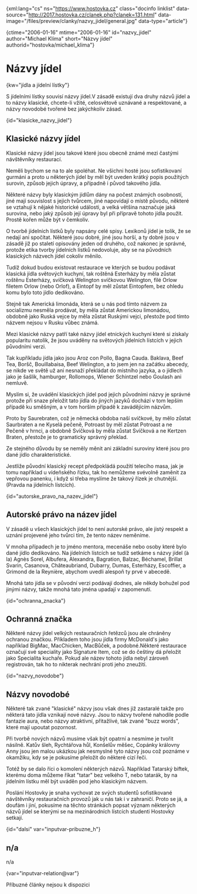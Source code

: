 
{xml:lang="cs" ns="https://www.hostovka.cz" class="docinfo linklist" data-source="http://2017.hostovka.cz/clanek.php?clanek=131.html" data-image="/files/preview/clanky/nazvy_jidel/general.jpg" data-type="article"}

{ctime="2006-01-16" mtime="2006-01-16" id="nazvy\_jidel" author="Michael Klíma" short="Názvy jídel" authorid="hostovka/michael\_klima"}

# Názvy jídel

<!-- generated attribute kw by user_udpatekw.sh on 2020-05-07, do not edit -->

{kw="jídla a jídelní lístky"}

S jídelními lístky souvisí názvy jídel.V zásadě existují dva druhy názvů jídel a to názvy klasické, chcete-li vžité, celosvětově uznávané a respektované, a názvy novodobé tvořené bez jakýchkoliv zásad.

{id="klasicke\_nazvy\_jidel"}

## Klasické názvy jídel

Klasické názvy jídel jsou takové které jsou obecně známé mezi častými návštěvníky restaurací.

Neměli bychom se na to ale spoléhat. Ne všichni hosté jsou sofistikovaní gurmáni a proto u některých jídel by měl být uveden krátký popis použitých surovin, způsob jejich úpravy, a případně i původ takového jídla.

Některé názvy byly klasickým jídlům dány na počest známých osobností, jiné mají souvislost s jejich tvůrcem, jiné napovídají o místě původu, některé se vztahují k nějaké historické události, a velká většina naznačuje jaká surovina, nebo jaký způsob její úpravy byl při přípravě tohoto jídla použit. Prostě kořen může být v čemkoliv.

O tvorbě jídelních lístků byly napsány celé spisy. Lexikonů jídel je tolik, že se nedají ani spočítat. Některé jsou dobré, jiné jsou horší, a ty dobré jsou v zásadě již po staletí opisovány jeden od druhého, což nakonec je správné, protože etika tvorby jídelních lístků nedovoluje, aby se na původních klasických názvech jídel cokoliv měnilo.

Tudíž dokud budou existovat restaurace ve kterých se budou podávat klasická jídla světových kuchyní, tak roštěná Esterházy by měla zůstat roštěnu Esterházy, svíčková Welington svíčkovou Welington, filé Orlow filetem Orlow (nebo Orlof), a Eintopf by měl zůstat Eintopfem, bez ohledu komu bylo toto jídlo dedikováno.

Stejně tak Americká limonáda, která se u nás pod tímto názvem za socializmu nesměla prodávat, by měla zůstat Americkou limonádou, obdobně jako Ruská vejce by měla zůstat Ruskými vejci, přestože pod tímto názvem nejsou v Rusku vůbec známá.

Mezi klasické názvy patří také názvy jídel etnických kuchyní které si získaly popularitu natolik, že jsou uváděny na světových jídelních lístcích v jejich původními verzi.

Tak kupříkladu jídla jako jsou Aroz con Pollo, Bagna Cauda. Baklava, Beef Tea, Boršč, Bouillabaisa, Beef Welington, a to jsem jen na začátku abecedy, se nikde ve světě už ani nesnaží překládat do místního jazyka, a o jídlech jako je šašlik, hamburger, Rollomops, Wiener Schintzel nebo Goulash ani nemluvě.

Myslím si, že uvádění klasických jídel pod jejich původními názvy je správné protože při snaze přeložit tato jídla do jiných jazyků dochází v tom lepším případě ku směšným, a v tom horším případě k zavádějícím názvům.

Proto by Saurebraten, což je německá obdoba naší svíčkové, by mělo zůstat Saurbraten a ne Kyselá pečeně, Potroast by měl zůstat Potroast a ne Pečeně v hrnci, a obdobně Svíčková by měla zůstat Svíčková a ne Kertzen Braten, přestože je to gramaticky správný překlad.

Ze stejného důvodu by se neměly měnit ani základní suroviny které jsou pro dané jídlo charakteristické.

Jestliže původní klasický recept předpokládá použití telecího masa, jak je tomu například u vídeňského řízku, tak ho nemůžeme svévolně zaměnit za vepřovou panenku, i když si třeba myslíme že takový řízek je chutnější. (Pravda na jídelních lístcích).

{id="autorske\_pravo\_na\_nazev\_jidel"}

## Autorské právo na název jídel

V zásadě u všech klasických jídel to není autorské právo, ale jistý respekt a uznání projevené jeho tvůrci tím, že tento název neměníme.

V mnoha případech je to jméno mentora, mecenáše nebo osoby které bylo dané jídlo dedikováno. Na jídelních lístcích se tudíž setkáme s názvy jídel (à la) Agnès Sorel, Albufera, Alexandra, Bagration, Balzac, Béchamel, Brillat Svarin, Casanova, Châteaubriand, Dubarry, Dumas, Esterházy, Escoffier, a Grimond de la Reynière, abychom uvedli alespoň ty prvé v abecedě.

Mnohá tato jídla se v původní verzi podávají dodnes, ale někdy bohužel pod jinými názvy, takže mnohá tato jména upadají v zapomenutí.

{id="ochranna_znacka"}

## Ochranná značka

Některé názvy jídel velkých restauračních řetězců jsou ale chráněny ochranou značkou. Příkladem toho jsou jídla firmy McDonald's jako například BigMac, MacChicken, MacBůček, a podobné.Některé restaurace označují své speciality jako Signature Item, což se do češtiny dá přeložit jako Specialita kuchaře. Pokud ale název tohoto jídla nebyl zároveň registrován, tak ho to nikterak nechrání proti jeho zneužití.

{id="nazvy_novodobe"}

## Názvy novodobé

Některé tak zvané "klasické" názvy jsou však dnes již zastaralé takže pro některá tato jídla vznikají nové názvy. Jsou to názvy tvořené nahodile podle fantazie aura, nebo názvy atraktivní, přitažlivé, tak zvané "buzz words", které mají upoutat pozornost.

Při tvorbě nových názvů musíme však být opatrní a nesmíme je tvořit násilně. Katův šleh, Rychtářova hůl, Konšelův měšec, Copánky královny Anny jsou jen malou ukázkou jak nesmyslné tyto názvy jsou což poznáme v okamžiku, kdy se je pokusíme přeložit do některé cizí řeči.

Totéž by se dalo říci o komolení některých názvů. Například Tatarský biftek, kterému doma můžeme říkat "tatar" bez velkého T, nebo tatarák, by na jídelním lístku měl být uváděn pod jeho klasickým názvem.

Poslání Hostovky je snaha vychovat ze svých studentů sofistikované návštěvníky restauračních provozů jak u nás tak i v zahraničí. Proto se já, a doufám i jiní, pokusíme na těchto stránkách popsat význam některých názvů jídel se kterými se na mezinárodních lístcích studenti Hostovky setkají.

{id="dalsi" var="inputvar-pribuzne_h"}

## n/a

n/a

{var="inputvar-relation@var"}

Příbuzné články nejsou k dispozici

